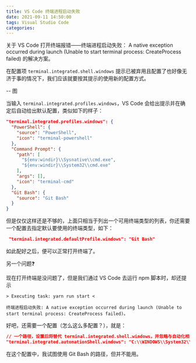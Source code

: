 ```yaml
---
title: VS Code 终端进程启动失败
date: 2021-09-11 14:50:00
tags: Visual Studio Code
categories:
---
```


关于 VS Code 打开终端报错——终端进程启动失败： A native exception occurred during launch (Unable to start terminal process: CreateProcess failed) 的解决方案。

<!--more-->

在配置项 `terminal.integrated.shell.windows` 提示已被弃用且配置了也好像无济于事的情况下，我们应该就要按其提示的使用新的配置方式。

-- 图

当输入 `terminal.integrated.profiles.windows`，VS Code 会给出提示并在确定后自动给出默认配置，类似如下的样子：

```json
"terminal.integrated.profiles.windows": {
  "PowerShell": {
    "source": "PowerShell",
    "icon": "terminal-powershell"
  },
  "Command Prompt": {
    "path": [
      "${env:windir}\\Sysnative\\cmd.exe",
      "${env:windir}\\System32\\cmd.exe"
    ],
    "args": [],
    "icon": "terminal-cmd"
  },
  "Git Bash": {
    "source": "Git Bash"
  }
}
```

但是仅仅这样还是不够的，上面只相当于列出一个可用终端类型的列表，你还需要一个配置去指定默认要使用的终端类型，如下：

```json
 "terminal.integrated.defaultProfile.windows": "Git Bash"
 ```

 如此配好之后，便可以正常打开终端了。

另一个问题❓

现在打开终端是没问题了，但是我们通过 VS Code 去运行 npm 脚本时，却还提示

```shell
> Executing task: yarn run start <

终端进程启动失败: A native exception occurred during launch (Unable to start terminal process: CreateProcess failed)。
```

好吧，还需要一个配置（怎么这么多配置？），就是：

```json
// 一个路径，设置后将替代 terminal.integrated.shell.windows，并忽略与自动化相关的终端使用情况(例如任务和调试)的 shellArgs 值。
"terminal.integrated.automationShell.windows": "C:\\WINDOWS\\System32\\cmd.exe"
```

在这个配置中，我试图使用 Git Bash 的路径，但并不能用。